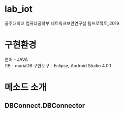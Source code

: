 # lab_iot
공주대학교 컴퓨터공학부 네트워크보안연구실 팀프로젝트_2019

# 구현환경
언어 - JAVA  
DB - mariaDB
구현도구 - Eclipse, Android Studio 4.0.1  

# 메소드 소개
## DBConnect.DBConnector
